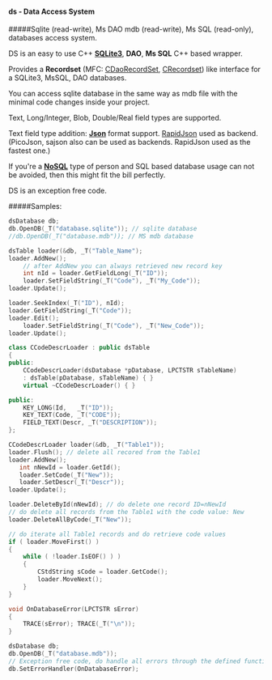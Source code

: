 #### ds - Data Access System
#####Sqlite (read-write), Ms DAO mdb (read-write), Ms SQL (read-only),
databases access system. 

DS is an easy to use C++ [**SQLite3**](https://sqlite.org/), **DAO**, **Ms SQL** C++ based wrapper.

Provides a **Recordset** (MFC: [CDaoRecordSet](https://msdn.microsoft.com/en-us/library/8wht5w3w.aspx), [CRecordset](https://msdn.microsoft.com/en-us/library/92bcy0kw.aspx)) like  interface for a SQLite3, MsSQL, DAO databases.

You can access sqlite database in the same way as mdb file with the minimal code changes inside your project.
 
Text, Long/Integer, Blob, Double/Real field types are supported.

Text field type addition: [**Json**](https://en.wikipedia.org/wiki/JSON) format support. [RapidJson](https://github.com/miloyip/rapidjson) used as backend.
(PicoJson, sajson also can be used as backends. RapidJson used as the fastest one.)

If you're a [**NoSQL**](https://en.wikipedia.org/wiki/NoSQL) type of person and SQL based database usage can not be avoided, then this might fit the bill perfectly.

DS is an exception free code.

#####Samples:
```C++
dsDatabase db;
db.OpenDB(_T("database.sqlite")); // sqlite database 
//db.OpenDB(_T("database.mdb")); // MS mdb database 

dsTable loader(&db, _T("Table_Name");
loader.AddNew();
    // after AddNew you can always retrieved new record key
    int nId = loader.GetFieldLong(_T("ID")); 
    loader.SetFieldString(_T("Code"), _T("My_Code"));
loader.Update();

loader.SeekIndex(_T("ID"), nId);
loader.GetFieldString(_T("Code"));
loader.Edit();
    loader.SetFieldString(_T("Code"), _T("New_Code"));
loader.Update();
```

```C++
class CCodeDescrLoader : public dsTable
{
public:
	CCodeDescrLoader(dsDatabase *pDatabase, LPCTSTR sTableName)
	: dsTable(pDatabase, sTableName) { }
	virtual ~CCodeDescrLoader() { }

public:
    KEY_LONG(Id,   _T("ID"));
    KEY_TEXT(Code, _T("CODE"));
    FIELD_TEXT(Descr, _T("DESCRIPTION"));
};

CCodeDescrLoader loader(&db, _T("Table1"));
loader.Flush(); // delete all recored from the Table1
loader.AddNew();
   int nNewId = loader.GetId();
   loader.SetCode(_T("New"));
   loader.SetDescr(_T("Descr"));
loader.Update();

loader.DeleteById(nNewId); // do delete one record ID=nNewId
// do delete all records from the Table1 with the code value: New
loader.DeleteAllByCode(_T("New")); 

// do iterate all Table1 records and do retrieve code values
if ( loader.MoveFirst() )
{
    while ( !loader.IsEOF() ) )
    {
        CStdString sCode = loader.GetCode(); 
        loader.MoveNext();
    }
}

```
```C++
void OnDatabaseError(LPCTSTR sError) 
{
    TRACE(sError); TRACE(_T("\n"));
}

dsDatabase db;
db.OpenDB(_T("database.mdb")); 
// Exception free code, do handle all errors through the defined function
db.SetErrorHandler(OnDatabaseError); 
```
